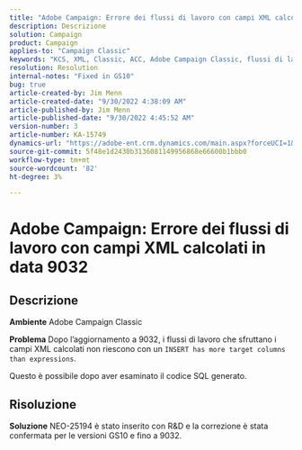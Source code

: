 ```yaml
---
title: "Adobe Campaign: Errore dei flussi di lavoro con campi XML calcolati su 9032"
description: Descrizione
solution: Campaign
product: Campaign
applies-to: "Campaign Classic"
keywords: "KCS, XML, Classic, ACC, Adobe Campaign Classic, flussi di lavoro, campi XML calcolati, errore, 9032"
resolution: Resolution
internal-notes: "Fixed in GS10"
bug: true
article-created-by: Jim Menn
article-created-date: "9/30/2022 4:38:09 AM"
article-published-by: Jim Menn
article-published-date: "9/30/2022 4:45:52 AM"
version-number: 3
article-number: KA-15749
dynamics-url: "https://adobe-ent.crm.dynamics.com/main.aspx?forceUCI=1&pagetype=entityrecord&etn=knowledgearticle&id=26d44eae-7940-ed11-9db1-0022480866ad"
source-git-commit: 5f48e1d2430b3136081149956868e66600b1bbb0
workflow-type: tm+mt
source-wordcount: '82'
ht-degree: 3%

---
```


# Adobe Campaign: Errore dei flussi di lavoro con campi XML calcolati in data 9032

## Descrizione


<b>Ambiente</b>
Adobe Campaign Classic

<b>Problema</b>
Dopo l’aggiornamento a 9032, i flussi di lavoro che sfruttano i campi XML calcolati non riescono con un `INSERT has more target columns than expressions`.

Questo è possibile dopo aver esaminato il codice SQL generato.




## Risoluzione


<b>Soluzione</b>
NEO-25194 è stato inserito con R&amp;D e la correzione è stata confermata per le versioni GS10 e fino a 9032.
